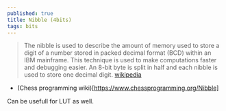 ```yaml
---
published: true
title: Nibble (4bits)
tags: bits
---
```

> The nibble is used to describe the amount of memory used to store a digit of a number stored in packed decimal format (BCD) within an IBM mainframe. This technique is used to make computations faster and debugging easier. An 8-bit byte is split in half and each nibble is used to store one decimal digit. [wikipedia](https://en.wikipedia.org/wiki/Nibble)

- (Chess programming wiki)[https://www.chessprogramming.org/Nibble]

Can be usefull for LUT as well.

